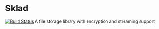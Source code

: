 # Sklad
[![Build Status](https://travis-ci.org/ragnor-rs/sklad.svg?branch=develop)](https://travis-ci.org/ragnor-rs/sklad)
A file storage library with encryption and streaming support
